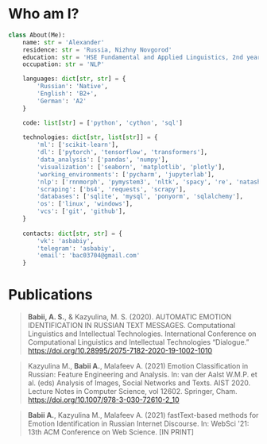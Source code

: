 # Who am I?

```python
class About(Me):
    name: str = 'Alexander'
    residence: str = 'Russia, Nizhny Novgorod'
    education: str = 'HSE Fundamental and Applied Linguistics, 2nd year undergraduate'
    occupation: str = 'NLP'

    languages: dict[str, str] = {
        'Russian': 'Native',
        'English': 'B2+',
        'German': 'A2'
    }

    code: list[str] = ['python', 'cython', 'sql']
    
    technologies: dict[str, list[str]] = {
        'ml': ['scikit-learn'],
        'dl': ['pytorch', 'tensorflow', 'transformers'],
        'data_analysis': ['pandas', 'numpy'],
        'visualization': ['seaborn', 'matplotlib', 'plotly'],
        'working_environments': ['pycharm', 'jupyterlab'],
        'nlp': ['rnnmorph', 'pymystem3', 'nltk', 'spacy', 're', 'natasha'],
        'scraping': ['bs4', 'requests', 'scrapy'],
        'databases': ['sqlite', 'mysql', 'ponyorm', 'sqlalchemy'],
        'os': ['linux', 'windows'],
        'vcs': ['git', 'github'],
    }
    
    contacts: dict[str, str] = {
        'vk': 'asbabiy',
        'telegram': 'asbabiy',
        'email': 'bac03704@gmail.com'
    }
```

# Publications
> **Babii, A. S.**, & Kazyulina, M. S. (2020). AUTOMATIC EMOTION IDENTIFICATION IN RUSSIAN TEXT MESSAGES. Computational Linguistics and Intellectual Technologies. International Conference on Computational Linguistics and Intellectual Technologies “Dialogue.” https://doi.org/10.28995/2075-7182-2020-19-1002-1010

> Kazyulina M., **Babii A.**, Malafeev A. (2021) Emotion Classification in Russian: Feature Engineering and Analysis. In: van der Aalst W.M.P. et al. (eds) Analysis of Images, Social Networks and Texts. AIST 2020. Lecture Notes in Computer Science, vol 12602. Springer, Cham. https://doi.org/10.1007/978-3-030-72610-2_10

> **Babii A.**, Kazyulina M., Malafeev A. (2021) fastText-based methods for Emotion Identification in Russian Internet Discourse. In: WebSci '21: 13th ACM Conference on Web Science. \[IN PRINT]
<!--
**asbabiy/asbabiy** is a ✨ _special_ ✨ repository because its `README.md` (this file) appears on your GitHub profile.

Here are some ideas to get you started:

- 🔭 I’m currently working on ...
- 🌱 I’m currently learning ...
- 👯 I’m looking to collaborate on ...
- 🤔 I’m looking for help with ...
- 💬 Ask me about ...
- 📫 How to reach me: ...
- 😄 Pronouns: ...
- ⚡ Fun fact: ...
-->
